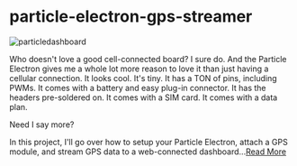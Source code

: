 # particle-electron-gps-streamer
![particledashboard](https://cloud.githubusercontent.com/assets/10930201/14868782/115abda2-0c95-11e6-9013-305e364cb250.png)

Who doesn't love a good cell-connected board? I sure do. And the Particle Electron gives me a whole lot more reason to love it than just having a cellular connection. It looks cool. It's tiny. It has a TON of pins, including PWMs. It comes with a battery and easy plug-in connector. It has the headers pre-soldered on. It comes with a SIM card. It comes with a data plan.

Need I say more?

In this project, I'll go over how to setup your Particle Electron, attach a GPS module, and stream GPS data to a web-connected dashboard...[Read More](https://github.com/InitialState/particle-electron-gps-streamer/wiki)
